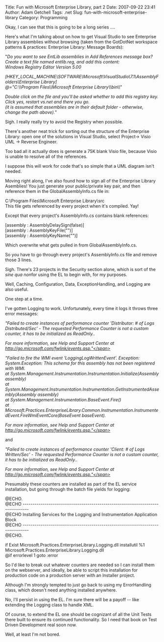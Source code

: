 Title: Fun with Microsoft Enterprise Library, part 2
Date: 2007-09-22 23:41
Author: Adam Getchell
Tags: .net
Slug: fun-with-microsoft-enterprise-library
Category: Programming

Okay, I can see that this is going to be a long series ....  

Here's what I'm talking about on how to get Visual Studio to see
Enterprise Library assemblies without browsing (taken from the GotDotNet
workspace patterns & practices: Enterprise Library: Message Boards):  

"<span style="font-style: italic;">Do you want to see EntLib assemblies
in Add References message box?</span>  
<span style="font-style: italic;">Create a text file named entlib.reg,
and add this content:</span>  
<span style="font-style: italic;">Windows Registry Editor Version
5.00</span>  

<span
style="font-style: italic;">[HKEY\_LOCAL\_MACHINE\\SOFTWARE\\Microsoft\\VisualStudio\\7.1\\AssemblyFolders\\Enterprise
Library]</span>  
<span style="font-style: italic;">@="C:\\\\Program Files\\\\Microsoft
Enterprise Library\\\\bin\\\\"</span>  

<span style="font-style: italic;">Double click on the file and you'll be
asked whether to add this registry key. Click yes, restart vs.net and
there you go.</span>  
<span style="font-style: italic;">(it is assumed that assemblies are in
their default folder - otherwise, change the path above).</span>"  

Sigh. I really really try to avoid the Registry when possible.  

There's another neat trick for sorting out the structure of the
Enterprise Library: open one of the solutions in Visual Studio, select
Project-\> Visio UML -\> Reverse Engineer.  

Too bad all it actually does is generate a 75K blank Visio file, because
Visio is unable to resolve all of the references.  

I suppose this will work for code that's so simple that a UML diagram
isn't needed.  

Moving right along, I've also found how to sign all of the Enterprise
Library Asemblies! You just generate your public/private key pair, and
then reference them in the GlobalAssemblyInfo.cs file in:  

C:\\Program Files\\Microsoft Enterprise Library\\src  
This file gets referenced by every project when it's compiled. Yay!  

Except that every project's AssemblyInfo.cs contains blank references:  

[assembly : AssemblyDelaySign(false)]  
[assembly : AssemblyKeyFile("")]  
[assembly : AssemblyKeyName("")]  

Which overwrite what gets pulled in from GlobalAssemblyInfo.cs.  

So you have to go through every project's AssemblyInfo.cs file and
remove those 3 lines.  

Sigh. There's 23 projects in the Security section alone, which is sort
of the <span style="font-style: italic;">sine qua non</span>for using
the EL to begin with, for my purposes.  

Well, Caching, Configuration, Data, ExceptionHandling, and Logging are
also useful.  

One step at a time.  

I've gotten Logging to work. Unfortunately, every time it logs it throws
three error messages:  

<span class="messagecontent"><span style="font-style: italic;">"Failed
to create instances of performance counter 'Distributor: \# of Logs
Distributed/Sec' - The requested Performance Counter is not a custom
counter, it has to be initialized as ReadOnly..</span>  

<span style="font-style: italic;">For more information, see Help and
Support Center at http://go.microsoft.com/fwlink/events.asp."</span>  

<span style="font-style: italic;">"Failed to fire the WMI event
'LoggingLogWrittenEvent'. Exception: System.Exception: This schema for
this assembly has not been registered with WMI.</span>  
<span style="font-style: italic;">at
System.Management.Instrumentation.Instrumentation.Initialize(Assembly
assembly)</span>  
<span style="font-style: italic;">at
System.Management.Instrumentation.Instrumentation.GetInstrumentedAssembly(Assembly
assembly)</span>  
<span style="font-style: italic;">at
System.Management.Instrumentation.BaseEvent.Fire()</span>  
<span style="font-style: italic;">at
Microsoft.Practices.EnterpriseLibrary.Common.Instrumentation.InstrumentedEvent.FireWmiEventCore(BaseEvent
baseEvent).</span>  

<span style="font-style: italic;">For more information, see Help and
Support Center at http://go.microsoft.com/fwlink/events.asp."</span>  

and  

<span style="font-style: italic;">"Failed to create instances of
performance counter 'Client: \# of Logs Written/Sec' - The requested
Performance Counter is not a custom counter, it has to be initialized as
ReadOnly..</span>  

<span style="font-style: italic;">For more information, see Help and
Support Center at http://go.microsoft.com/fwlink/events.asp."</span>  

Presumably these counters are installed as part of the EL service
installation, but going through the batch file yields for logging:  

@ECHO.  
@ECHO ---------------------------------------------------------------------------------  
@ECHO Installing Services for the Logging and Instrumentation
Application Block  
@ECHO ---------------------------------------------------------------------------------  
@ECHO.  

if Exist Microsoft.Practices.EnterpriseLibrary.Logging.dll installutil
%1 Microsoft.Practices.EnterpriseLibrary.Logging.dll  
@if errorlevel 1 goto :error  

So I'd like to break out whatever counters are needed so I can install
them on the webserver, and ideally, be able to script this installation
for production code on a production server with an Installer project.  

Although I'm strongly tempted to just go back to using my ErrorHandling
class, which doesn't need anything installed anywhere.  

No, I'll persist in using the EL. I'm sure there will be a payoff --
like extending the Logging class to handle XML.  

Of course, to extend the EL one should be cognizant of all the Unit
Tests there built to ensure its continued functionality. So I need that
book on Test Driven Development real soon now.  

Well, at least I'm not bored.  
</span>
